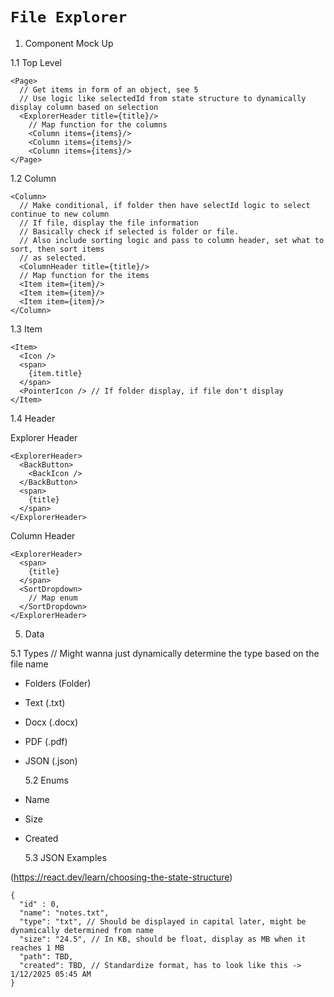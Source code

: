# `File Explorer`

1. Component Mock Up

1.1 Top Level

```
<Page>
  // Get items in form of an object, see 5
  // Use logic like selectedId from state structure to dynamically display column based on selection
  <ExplorerHeader title={title}/>
    // Map function for the columns
    <Column items={items}/>
    <Column items={items}/>
    <Column items={items}/>
</Page>
```

1.2 Column

```
<Column>
  // Make conditional, if folder then have selectId logic to select continue to new column
  // If file, display the file information
  // Basically check if selected is folder or file.
  // Also include sorting logic and pass to column header, set what to sort, then sort items
  // as selected.
  <ColumnHeader title={title}/>
  // Map function for the items
  <Item item={item}/>
  <Item item={item}/>
  <Item item={item}/>
</Column>
```

1.3 Item

```
<Item>
  <Icon />
  <span>
    {item.title}
  </span>
  <PointerIcon /> // If folder display, if file don't display
</Item>
```

1.4 Header

Explorer Header

```
<ExplorerHeader>
  <BackButton>
    <BackIcon />
  </BackButton>
  <span>
    {title}
  </span>
</ExplorerHeader>
```

Column Header

```
<ExplorerHeader>
  <span>
    {title}
  </span>
  <SortDropdown>
    // Map enum
  </SortDropdown>
</ExplorerHeader>
```

5. Data

5.1 Types // Might wanna just dynamically determine the type based on the file name

- Folders (Folder)
- Text (.txt)
- Docx (.docx)
- PDF (.pdf)
- JSON (.json)

  5.2 Enums

- Name
- Size
- Created

  5.3 JSON Examples

(https://react.dev/learn/choosing-the-state-structure)

```
{
  "id" : 0,
  "name": "notes.txt",
  "type": "txt", // Should be displayed in capital later, might be dynamically determined from name
  "size": "24.5", // In KB, should be float, display as MB when it reaches 1 MB
  "path": TBD,
  "created": TBD, // Standardize format, has to look like this -> 1/12/2025 05:45 AM
}
```
